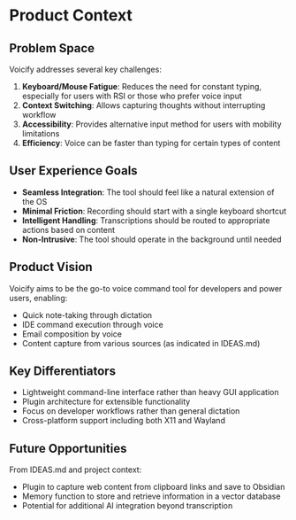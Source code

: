 # Product Context

## Problem Space
Voicify addresses several key challenges:
1. **Keyboard/Mouse Fatigue**: Reduces the need for constant typing, especially for users with RSI or those who prefer voice input
2. **Context Switching**: Allows capturing thoughts without interrupting workflow
3. **Accessibility**: Provides alternative input method for users with mobility limitations
4. **Efficiency**: Voice can be faster than typing for certain types of content

## User Experience Goals
- **Seamless Integration**: The tool should feel like a natural extension of the OS
- **Minimal Friction**: Recording should start with a single keyboard shortcut
- **Intelligent Handling**: Transcriptions should be routed to appropriate actions based on content
- **Non-Intrusive**: The tool should operate in the background until needed

## Product Vision
Voicify aims to be the go-to voice command tool for developers and power users, enabling:
- Quick note-taking through dictation
- IDE command execution through voice
- Email composition by voice
- Content capture from various sources (as indicated in IDEAS.md)

## Key Differentiators
- Lightweight command-line interface rather than heavy GUI application
- Plugin architecture for extensible functionality
- Focus on developer workflows rather than general dictation
- Cross-platform support including both X11 and Wayland

## Future Opportunities
From IDEAS.md and project context:
- Plugin to capture web content from clipboard links and save to Obsidian
- Memory function to store and retrieve information in a vector database
- Potential for additional AI integration beyond transcription
